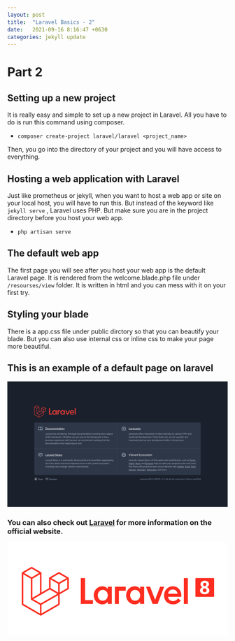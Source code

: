 ```yaml
---
layout: post
title:  "Laravel Basics - 2"
date:   2021-09-16 8:16:47 +0630
categories: jekyll update
---
```

# Part 2

## Setting up a new project
> 
It is really easy and simple to set up a new project in Laravel. All you have to do is run this command using composer.
- `composer create-project laravel/laravel <project_name>`
> 
Then, you go into the directory of your project and you will have access to everything. 

## Hosting a web application with Laravel
> 
Just like prometheus or jekyll, when you want to host a web app or site on your local host, you will have to run this. But instead of the keyword like `jekyll serve`  , Laravel uses PHP. But make sure you are in the project directory before you host your web app.
- `php artisan serve`

## The default web app
> 
The first page you will see after you host your web app is the default Laravel page. It is rendered from the welcome.blade.php file under `/resourses/view` folder. It is written in html and you can mess with it on your first try. 

## Styling your blade
> 
There is a app.css file under public dirctory so that you can beautify your blade. But you can also use internal css or inline css to make your page more beautiful. 

## This is an example of a default page on laravel
![default_page](/assets/images/default_page.png "default-page")

### You can also check out [Laravel][Laravel] for more information on the official website.
![Laravel](/assets/images/laravel-8.png "Laravel-8")

[Laravel]: https://laravel.com/docs/8.x/releases